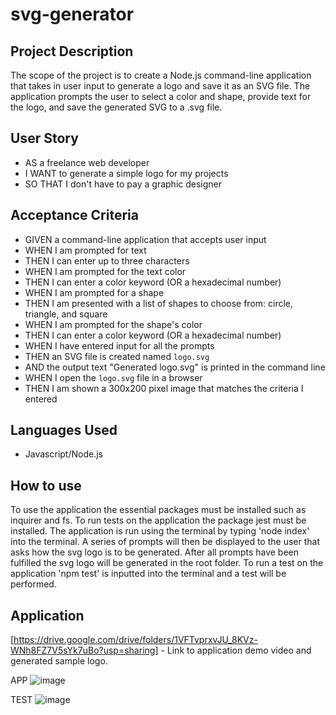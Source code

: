 # svg-generator

## Project Description

The scope of the project is to create a Node.js command-line application that takes in user input to generate a logo and save it as an SVG file. The application prompts the user to select a color and shape, provide text for the logo, and save the generated SVG to a .svg file.

## User Story

- AS a freelance web developer
- I WANT to generate a simple logo for my projects
- SO THAT I don't have to pay a graphic designer


## Acceptance Criteria

- GIVEN a command-line application that accepts user input
- WHEN I am prompted for text
- THEN I can enter up to three characters
- WHEN I am prompted for the text color
- THEN I can enter a color keyword (OR a hexadecimal number)
- WHEN I am prompted for a shape
- THEN I am presented with a list of shapes to choose from: circle, triangle, and square
- WHEN I am prompted for the shape's color
- THEN I can enter a color keyword (OR a hexadecimal number)
- WHEN I have entered input for all the prompts
- THEN an SVG file is created named `logo.svg`
- AND the output text "Generated logo.svg" is printed in the command line
- WHEN I open the `logo.svg` file in a browser
- THEN I am shown a 300x200 pixel image that matches the criteria I entered

## Languages Used

- Javascript/Node.js

## How to use

To use the application the essential packages must be installed such as inquirer and fs. To run tests on the application the package jest must be installed. The application is run using the terminal by typing 'node index' into the terminal. A series of prompts will then be displayed to the user that asks how the svg logo is to be generated. After all prompts have been fulfilled the svg logo will be generated in the root folder. To run a test on the application 'npm test' is inputted into the terminal and a test will be performed.


## Application
[https://drive.google.com/drive/folders/1VFTvprxvJU_8KVz-WNh8FZ7V5sYk7uBo?usp=sharing] - Link to application demo video and generated sample logo.

APP
![image](https://user-images.githubusercontent.com/56829664/230480202-da612c2d-233e-47ab-ab24-d5a5cc277f08.png)

TEST
![image](https://user-images.githubusercontent.com/56829664/230480310-9d32116e-28ce-43f7-84c2-4e42e127d03d.png)


